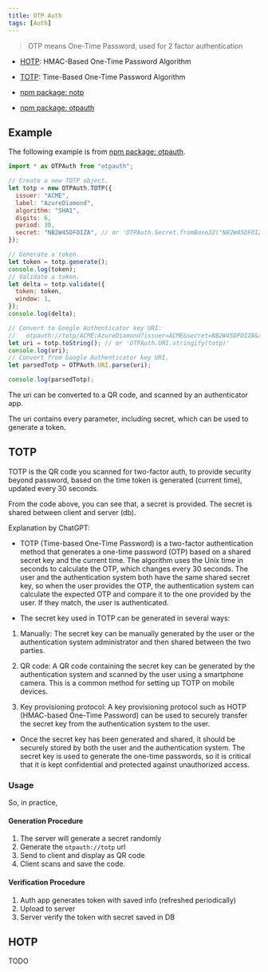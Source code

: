 ```yaml
---
title: OTP Auth
tags: [Auth]
---
```


> OTP means One-Time Password, used for 2 factor authentication

- [HOTP](https://www.rfc-editor.org/rfc/rfc4226): HMAC-Based One-Time Password Algorithm
- [TOTP](https://www.rfc-editor.org/rfc/rfc6238): Time-Based One-Time Password Algorithm

- [npm package: notp](https://www.npmjs.com/package/notp)
- [npm package: otpauth](https://www.npmjs.com/package/otpauth)

## Example

The following example is from [npm package: otpauth](https://www.npmjs.com/package/otpauth).

```js
import * as OTPAuth from "otpauth";

// Create a new TOTP object.
let totp = new OTPAuth.TOTP({
  issuer: "ACME",
  label: "AzureDiamond",
  algorithm: "SHA1",
  digits: 6,
  period: 30,
  secret: "NB2W45DFOIZA", // or 'OTPAuth.Secret.fromBase32("NB2W45DFOIZA")'
});

// Generate a token.
let token = totp.generate();
console.log(token);
// Validate a token.
let delta = totp.validate({
  token: token,
  window: 1,
});
console.log(delta);

// Convert to Google Authenticator key URI:
//   otpauth://totp/ACME:AzureDiamond?issuer=ACME&secret=NB2W45DFOIZA&algorithm=SHA1&digits=6&period=30
let uri = totp.toString(); // or 'OTPAuth.URI.stringify(totp)'
console.log(uri);
// Convert from Google Authenticator key URI.
let parsedTotp = OTPAuth.URI.parse(uri);

console.log(parsedTotp);
```

The uri can be converted to a QR code, and scanned by an authenticator app.

The uri contains every parameter, including secret, which can be used to generate a token.

## TOTP

TOTP is the QR code you scanned for two-factor auth, to provide security beyond password, based on the time token is generated (current time), updated every 30 seconds.

From the code above, you can see that, a secret is provided. The secret is shared between client and server (db).

Explanation by ChatGPT:

- TOTP (Time-based One-Time Password) is a two-factor authentication method that generates a one-time password (OTP) based on a shared secret key and the current time. The algorithm uses the Unix time in seconds to calculate the OTP, which changes every 30 seconds. The user and the authentication system both have the same shared secret key, so when the user provides the OTP, the authentication system can calculate the expected OTP and compare it to the one provided by the user. If they match, the user is authenticated.

- The secret key used in TOTP can be generated in several ways:

1. Manually: The secret key can be manually generated by the user or the authentication system administrator and then shared between the two parties.

2. QR code: A QR code containing the secret key can be generated by the authentication system and scanned by the user using a smartphone camera. This is a common method for setting up TOTP on mobile devices.

3. Key provisioning protocol: A key provisioning protocol such as HOTP (HMAC-based One-Time Password) can be used to securely transfer the secret key from the authentication system to the user.

- Once the secret key has been generated and shared, it should be securely stored by both the user and the authentication system. The secret key is used to generate the one-time passwords, so it is critical that it is kept confidential and protected against unauthorized access.

### Usage

So, in practice,

#### Generation Procedure

1. The server will generate a secret randomly
2. Generate the `otpauth://totp` url
3. Send to client and display as QR code
4. Client scans and save the code.

#### Verification Procedure

1. Auth app generates token with saved info (refreshed periodically)
2. Upload to server
3. Server verify the token with secret saved in DB


## HOTP

TODO